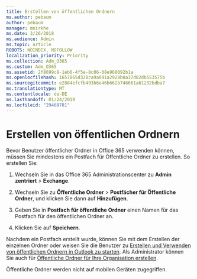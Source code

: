 ```yaml
---
title: Erstellen von öffentlichen Ordnern
ms.author: pebaum
author: pebaum
manager: mnirkhe
ms.date: 3/26/2018
ms.audience: Admin
ms.topic: article
ROBOTS: NOINDEX, NOFOLLOW
localization_priority: Priority
ms.collection: Adm_O365
ms.custom: Adm_O365
ms.assetid: 2f8699c8-1eb6-4f5e-8c06-08e960092b1a
ms.openlocfilehash: 1657865d328ca9a891a2928b8a37d82db553575b
ms.sourcegitcommit: e2864efcfb493b6e46b662b746661a61232bdba7
ms.translationtype: MT
ms.contentlocale: de-DE
ms.lasthandoff: 01/24/2019
ms.locfileid: "29469781"
---
```

# <a name="creating-public-folders"></a>Erstellen von öffentlichen Ordnern

Bevor Benutzer öffentlicher Ordner in Office 365 verwenden können, müssen Sie mindestens ein Postfach für Öffentliche Ordner zu erstellen. So erstellen Sie:
  
1. Wechseln Sie in das Office 365 Administrationscenter zu **Admin zentriert** \> **Exchange**.
    
2. Wechseln Sie zu **Öffentliche Ordner** \> **Postfächer für Öffentliche Ordner**, und klicken Sie dann auf **Hinzufügen**.
    
3. Geben Sie in **Postfach für öffentliche Ordner** einen Namen für das Postfach für den öffentlichen Ordner an.
    
4. Klicken Sie auf **Speichern**.
    
Nachdem ein Postfach erstellt wurde, können Sie mit dem Erstellen der einzelnen Ordner oder weisen Sie die Benutzer zu [Erstellen und Verwenden von öffentlichen Ordnern in Outlook zu starten](https://support.office.com/en-us/article/Create-and-share-a-public-folder-in-Outlook-a2835011-d524-4a5c-a207-05c159bb2a97). Als Administrator können Sie auch für [Öffentliche Ordner für Ihre Organisation erstellen](https://technet.microsoft.com/en-us/library/bb691104%28v=exchg.150%29.aspx).
  
Öffentliche Ordner werden nicht auf mobilen Geräten zugegriffen.
  

